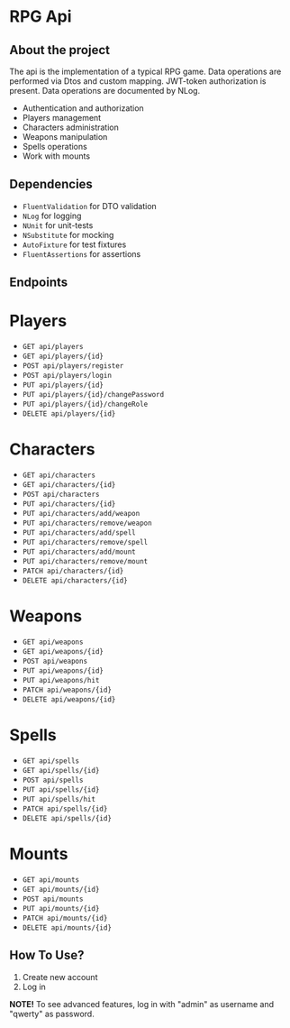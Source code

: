 # RPG Api

## About the project 
The api is the implementation of a typical RPG game. Data operations are performed via Dtos and custom mapping. JWT-token authorization is present. Data operations are documented by NLog.

* Authentication and authorization
* Players management
* Characters administration
* Weapons manipulation
* Spells operations
* Work with mounts

## Dependencies
* `FluentValidation` for DTO validation
* `NLog` for logging
* `NUnit` for unit-tests
* `NSubstitute` for mocking
* `AutoFixture` for test fixtures
* `FluentAssertions` for assertions

## Endpoints
# Players
* `GET api/players`
* `GET api/players/{id}`
* `POST api/players/register`
* `POST api/players/login`
* `PUT api/players/{id}`
* `PUT api/players/{id}/changePassword`
* `PUT api/players/{id}/changeRole`
* `DELETE api/players/{id}`

# Characters
* `GET api/characters`
* `GET api/characters/{id}`
* `POST api/characters`
* `PUT api/characters/{id}`
* `PUT api/characters/add/weapon`
* `PUT api/characters/remove/weapon`
* `PUT api/characters/add/spell`
* `PUT api/characters/remove/spell`
* `PUT api/characters/add/mount`
* `PUT api/characters/remove/mount`
* `PATCH api/characters/{id}`
* `DELETE api/characters/{id}`

# Weapons
* `GET api/weapons`
* `GET api/weapons/{id}`
* `POST api/weapons`
* `PUT api/weapons/{id}`
* `PUT api/weapons/hit`
* `PATCH api/weapons/{id}`
* `DELETE api/weapons/{id}`

# Spells
* `GET api/spells`
* `GET api/spells/{id}`
* `POST api/spells`
* `PUT api/spells/{id}`
* `PUT api/spells/hit`
* `PATCH api/spells/{id}`
* `DELETE api/spells/{id}`

# Mounts
* `GET api/mounts`
* `GET api/mounts/{id}`
* `POST api/mounts`
* `PUT api/mounts/{id}`
* `PATCH api/mounts/{id}`
* `DELETE api/mounts/{id}`

## How To Use?
1. Create new account
2. Log in

**NOTE!** To see advanced features, log in with "admin" as username and "qwerty" as password.
